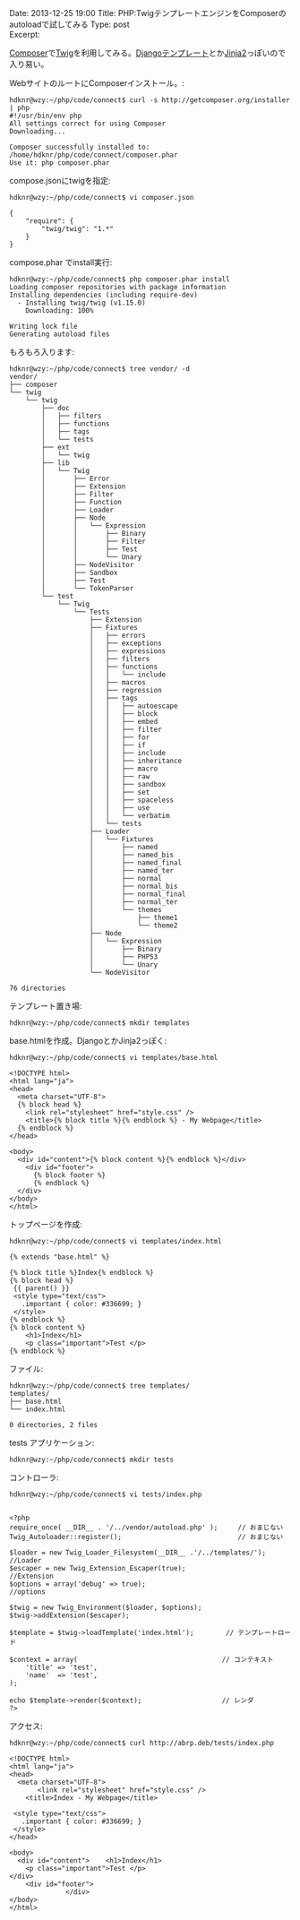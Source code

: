 Date: 2013-12-25  19:00
Title:  PHP:TwigテンプレートエンジンをComposerのautoloadで試してみる 
Type: post  
Excerpt:   



[Composer](http://getcomposer.org/)で[Twig](http://twig.sensiolabs.org/)を利用してみる。[Djangoテンプレート](https://docs.djangoproject.com/en/dev/topics/templates/)とか[Jinja2](http://jinja.pocoo.org/docs/)っぽいので入り易い。

WebサイトのルートにComposerインストール。:

    hdknr@wzy:~/php/code/connect$ curl -s http://getcomposer.org/installer | php
    #!/usr/bin/env php
    All settings correct for using Composer
    Downloading...
    
    Composer successfully installed to: /home/hdknr/php/code/connect/composer.phar
    Use it: php composer.phar

compose.jsonにtwigを指定:

    hdknr@wzy:~/php/code/connect$ vi composer.json
    
    {
        "require": {
            "twig/twig": "1.*"
        }
    }

compose.phar でinstall実行:

    hdknr@wzy:~/php/code/connect$ php composer.phar install
    Loading composer repositories with package information
    Installing dependencies (including require-dev)
      - Installing twig/twig (v1.15.0)
        Downloading: 100%         
    
    Writing lock file
    Generating autoload files

もろもろ入ります:

    hdknr@wzy:~/php/code/connect$ tree vendor/ -d
    vendor/
    ├── composer
    └── twig
        └── twig
            ├── doc
            │   ├── filters
            │   ├── functions
            │   ├── tags
            │   └── tests
            ├── ext
            │   └── twig
            ├── lib
            │   └── Twig
            │       ├── Error
            │       ├── Extension
            │       ├── Filter
            │       ├── Function
            │       ├── Loader
            │       ├── Node
            │       │   └── Expression
            │       │       ├── Binary
            │       │       ├── Filter
            │       │       ├── Test
            │       │       └── Unary
            │       ├── NodeVisitor
            │       ├── Sandbox
            │       ├── Test
            │       └── TokenParser
            └── test
                └── Twig
                    └── Tests
                        ├── Extension
                        ├── Fixtures
                        │   ├── errors
                        │   ├── exceptions
                        │   ├── expressions
                        │   ├── filters
                        │   ├── functions
                        │   │   └── include
                        │   ├── macros
                        │   ├── regression
                        │   ├── tags
                        │   │   ├── autoescape
                        │   │   ├── block
                        │   │   ├── embed
                        │   │   ├── filter
                        │   │   ├── for
                        │   │   ├── if
                        │   │   ├── include
                        │   │   ├── inheritance
                        │   │   ├── macro
                        │   │   ├── raw
                        │   │   ├── sandbox
                        │   │   ├── set
                        │   │   ├── spaceless
                        │   │   ├── use
                        │   │   └── verbatim
                        │   └── tests
                        ├── Loader
                        │   └── Fixtures
                        │       ├── named
                        │       ├── named_bis
                        │       ├── named_final
                        │       ├── named_ter
                        │       ├── normal
                        │       ├── normal_bis
                        │       ├── normal_final
                        │       ├── normal_ter
                        │       └── themes
                        │           ├── theme1
                        │           └── theme2
                        ├── Node
                        │   └── Expression
                        │       ├── Binary
                        │       ├── PHP53
                        │       └── Unary
                        └── NodeVisitor
    
    76 directories



テンプレート置き場:

    hdknr@wzy:~/php/code/connect$ mkdir templates

base.htmlを作成。DjangoとかJinja2っぽく:

    hdknr@wzy:~/php/code/connect$ vi templates/base.html 
    
    <!DOCTYPE html>
    <html lang="ja">
    <head>
      <meta charset="UTF-8">
      {% block head %}
        <link rel="stylesheet" href="style.css" />
        <title>{% block title %}{% endblock %} - My Webpage</title>
      {% endblock %}
    </head>
    
    <body>
      <div id="content">{% block content %}{% endblock %}</div>
        <div id="footer">
          {% block footer %}
          {% endblock %}
      </div>
    </body>
    </html>

トップページを作成:

    hdknr@wzy:~/php/code/connect$ vi templates/index.html 
    
    {% extends "base.html" %}
    
    {% block title %}Index{% endblock %}
    {% block head %}
     {{ parent() }}
     <style type="text/css">
       .important { color: #336699; }
     </style>
    {% endblock %}
    {% block content %}
        <h1>Index</h1>
        <p class="important">Test </p>
    {% endblock %}

ファイル:

    hdknr@wzy:~/php/code/connect$ tree templates/
    templates/
    ├── base.html
    └── index.html
    
    0 directories, 2 files

tests アプリケーション:

    hdknr@wzy:~/php/code/connect$ mkdir tests

コントローラ:

    hdknr@wzy:~/php/code/connect$ vi tests/index.php


    <?php
    require_once( __DIR__ . '/../vendor/autoload.php' );     // おまじない
    Twig_Autoloader::register();                             // おまじない
    
    $loader = new Twig_Loader_Filesystem(__DIR__ .'/../templates/'); //Loader 
    $escaper = new Twig_Extension_Escaper(true);                    //Extension
    $options = array('debug' => true);                              //options
    
    $twig = new Twig_Environment($loader, $options);
    $twig->addExtension($escaper);
    
    $template = $twig->loadTemplate('index.html');        // テンプレートロード
    
    $context = array(                                    // コンテキスト
        'title' => 'test',
        'name'  => 'test',
    );
    
    echo $template->render($context);                    // レンダ
    ?>

アクセス:

    hdknr@wzy:~/php/code/connect$ curl http://abrp.deb/tests/index.php

    <!DOCTYPE html>
    <html lang="ja">
    <head>
      <meta charset="UTF-8">
           <link rel="stylesheet" href="style.css" />
        <title>Index - My Webpage</title>
      
     <style type="text/css">
       .important { color: #336699; }
     </style>
    </head>
    
    <body>
      <div id="content">    <h1>Index</h1>
        <p class="important">Test </p>
    </div>
        <div id="footer">
                  </div>
    </body>
    </html>
    
